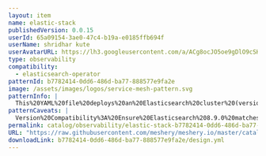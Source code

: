 ```yaml
---
layout: item
name: elastic-stack
publishedVersion: 0.0.15
userId: 65a09154-3ae0-47c4-b19a-e0185ffb694f
userName: shridhar kute
userAvatarURL: https://lh3.googleusercontent.com/a/ACg8ocJO5oe9gDlO9cSHCoVRuTOqRLlfnlf3W9cEdz7HVgGZBge5OQY=s96-c
type: observability
compatibility:
  - elasticsearch-operator
patternId: b7782414-0dd6-486d-ba77-888577e9fa2e
image: /assets/images/logos/service-mesh-pattern.svg
patternInfo: |
  This%20YAML%20file%20deploys%20an%20Elasticsearch%20cluster%20(version%208.9.0)%20in%20Kubernetes%2C%20configured%20with%20roles%20including%20master%2C%20data%2C%20ingest%2C%20ML%2C%20and%20remote%20cluster%20client.%20It%20sets%20up%20a%20pod%20disruption%20budget%20to%20maintain%20high%20availability%20and%20specifies%20resource%20requests%20and%20limits%20for%20CPU%2C%20memory%2C%20and%20storage.%20Persistent%20storage%20is%20configured%20with%20a%202Gi%20volume%20using%20the%20standard-rwo%20storage%20class.
patternCaveats: |
  Version%20Compatibility%3A%20Ensure%20Elasticsearch%208.9.0%20matches%20your%20Kubernetes%20version%20and%20other%20components.%0AResource%20Management%3A%20Adjust%20CPU%2C%20memory%2C%20and%20storage%20settings%20based%20on%20your%20specific%20needs.%0AStorage%20Class%3A%20Confirm%20that%20the%20standard-rwo%20storage%20class%20is%20appropriate%20for%20your%20environment.%0APod%20Disruption%3A%20Verify%20the%20pod%20disruption%20budget%20settings%20align%20with%20your%20high-availability%20requirements.%0ANode%20Selector%3A%20Modify%20the%20node%20selector%20if%20not%20using%20Google%20Cloud%20Platform.%0ATesting%3A%20Test%20the%20configuration%20in%20a%20staging%20environment%20before%20production%20deployment.%0A%0A%0A
permalink: catalog/observability/elastic-stack-b7782414-0dd6-486d-ba77-888577e9fa2e.html
URL: "https://raw.githubusercontent.com/meshery/meshery.io/master/catalog/b7782414-0dd6-486d-ba77-888577e9fa2e/0.0.15/design.yml"
downloadLink: b7782414-0dd6-486d-ba77-888577e9fa2e/design.yml
---
```

